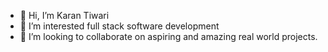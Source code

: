 - 👋 Hi, I’m Karan Tiwari
- 👀 I’m interested full stack software development
- 💞️ I’m looking to collaborate on aspiring and amazing real world projects.

<!---
ktiwari598/ktiwari598 is a ✨ special ✨ repository because its `README.md` (this file) appears on your GitHub profile.
You can click the Preview link to take a look at your changes.
--->

